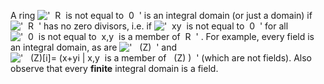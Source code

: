 A ring
!['  R  is not equal to  0  '](../dictionary/equation_images/20172.1..png)
is an integral domain (or just a domain) if
!['  R  '](../dictionary/equation_images/20172.2..png) has no zero
divisors, i.e. if
!['  xy  is not equal to  0  '](../dictionary/equation_images/20172.3..png)
for all
!['  0  is not equal to  x,y  is a member of  R  '](../dictionary/equation_images/20172.4..png)
. For example, every field is an integral domain, as are
!['   (Z)  '](../dictionary/equation_images/20172.5..png) and
!['   (Z)[i]= (x+yi | x,y  is a member of   (Z) )  '](../dictionary/equation_images/20172.6..png)
(which are not fields). Also observe that every **finite** integral
domain is a field.

